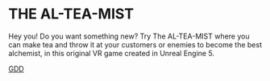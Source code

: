 # THE AL-TEA-MIST

Hey you! Do you want something new? Try The AL-TEA-MIST where you can make tea and throw it at your customers or enemies to become the best alchemist, in this original VR game created in Unreal Engine 5.

[GDD](https://docs.google.com/document/d/1GCYpwFhZG-M-wM1LYe4BAhLFalS0yIxPJnBHyykW4Ew/edit?usp=sharing)
